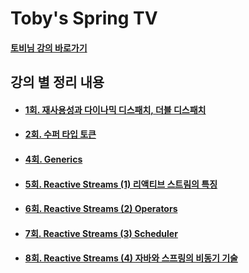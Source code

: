 # Toby's Spring TV
#### [토비님 강의 바로가기](https://www.youtube.com/playlist?list=PLv-xDnFD-nnmof-yoZQN8Fs2kVljIuFyC)

## 강의 별 정리 내용
- #### [1회. 재사용성과 다이나믹 디스패치, 더블 디스패치](./src/main/java/sun/lee/t1_first/README.md)
- #### [2회. 수퍼 타입 토큰](./src/main/java/sun/lee/t2_second/README.md)
- #### [4회. Generics](./src/main/java/sun/lee/t3_fourth/README.md)
- #### [5회. Reactive Streams (1) 리액티브 스트림의 특징](./src/main/java/sun/lee/t4_fifth/README.md)
- #### [6회. Reactive Streams (2) Operators](./src/main/java/sun/lee/t5_sixth/README.md)
- #### [7회. Reactive Streams (3) Scheduler](./src/main/java/sun/lee/t6_seventh/README.md)
- #### [8회. Reactive Streams (4) 자바와 스프링의 비동기 기술](./src/main/java/sun/lee/t7_eighth/README.md)
